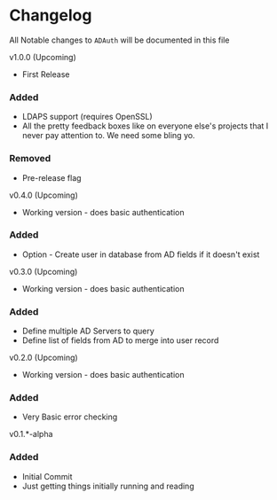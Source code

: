 # Changelog

All Notable changes to `ADAuth` will be documented in this file


v1.0.0 (Upcoming)
- First Release
### Added
- LDAPS support (requires OpenSSL)
- All the pretty feedback boxes like on everyone else's projects that I never pay attention to. We need some bling yo. 
### Removed
- Pre-release flag

v0.4.0 (Upcoming)
- Working version - does basic authentication
### Added
- Option - Create user in database from AD fields if it doesn't exist

v0.3.0 (Upcoming)
- Working version - does basic authentication
### Added
- Define multiple AD Servers to query
- Define list of fields from AD to merge into user record

v0.2.0 (Upcoming)
- Working version - does basic authentication
### Added
- Very Basic error checking

v0.1.*-alpha
### Added
- Initial Commit
- Just getting things initially running and reading
